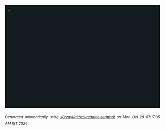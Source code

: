 <div align="justify">
<picture>
    <source media="(prefers-color-scheme: dark)" srcset="./output.gif">
    <source media="(prefers-color-scheme: light)" srcset="./output.gif">
    <img alt="GIFOS" src="output.gif">
</picture>

<sub><i>Generated automatically using [x0rzavi/github-readme-terminal](https://github.com/x0rzavi/github-readme-terminal) on Mon Oct 28 07:17:05 AM IST 2024</i></sub>

<!-- <details>
<summary>More details</summary>

</details> -->
</div>

<!-- Image deletion URL: NONE -->